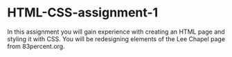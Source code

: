 # HTML-CSS-assignment-1
In this assignment you will gain experience with creating an HTML page and styling it with CSS. You will be redesigning elements of the Lee Chapel page from 83percent.org. 
